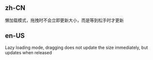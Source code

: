 ## zh-CN

懒加载模式，拖拽时不会立即更新大小，而是等到松手时才更新

## en-US

Lazy loading mode, dragging does not update the size immediately, but updates when released
